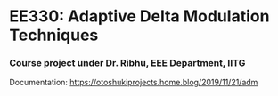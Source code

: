# EE330: Adaptive Delta Modulation Techniques

### Course project under Dr. Ribhu, EEE Department, IITG

Documentation: https://otoshukiprojects.home.blog/2019/11/21/adm
